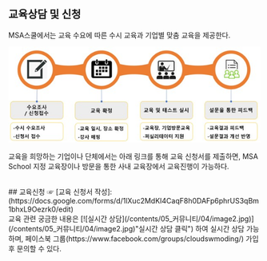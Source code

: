 ## 교육상담 및 신청

MSA스쿨에서는 교육 수요에 따른 수시 교육과 기업별 맞춤 교육을 제공한다.

 ![](/contents/05_커뮤니티/04/image1.jpg)

교육을 희망하는 기업이나 단체에서는 아래 링크를 통해 교육 신청서를 제출하면, MSA School 지정 교육장이나 방문을 통한 사내 교육장에서 교육진행이 가능하다. 

<br/>
## 교육신청 ☞ [교육 신청서 작성]: (https://docs.google.com/forms/d/1lXuc2MdKI4CaqF8h0DAFp6phrUS3qBm1bhxL9Oezrk0/edit)

<br/>
교육 관련 궁금한 내용은 [![실시간 상담](/contents/05_커뮤니티/04/image2.jpg)](/contents/05_커뮤니티/04/image2.jpg)"실시간 상담 클릭")
하여 실시간 상담 가능하며, 페이스북 그룹(https://www.facebook.com/groups/cloudswmoding/) 가입 후 문의할 수 있다.

